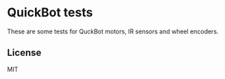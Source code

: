 # QuickBot tests

These are some tests for QuckBot motors, IR sensors and wheel encoders.

## License
MIT
